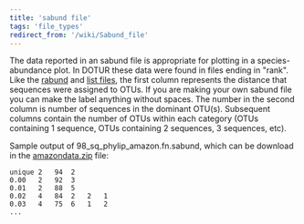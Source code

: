 ```yaml
---
title: 'sabund file'
tags: 'file_types'
redirect_from: '/wiki/Sabund_file'
---
```

The data reported in an sabund file is appropriate for plotting in a
species-abundance plot. In DOTUR these data were found in files ending
in "rank". Like the [rabund](rabund_file) and [list
files](list_file), the first column represents the distance
that sequences were assigned to OTUs. If you are making your own sabund
file you can make the label anything without spaces. The number in the
second column is number of sequences in the dominant OTU(s). Subsequent
columns contain the number of OTUs within each category (OTUs containing
1 sequence, OTUs containing 2 sequences, 3 sequences, etc).

Sample output of 98\_sq\_phylip\_amazon.fn.sabund, which can be download
in the [amazondata.zip](https://mothur.s3.us-east-2.amazonaws.com/wiki/amazondata.zip) file:

    unique 2   94  2   
    0.00   2   92  3   
    0.01   2   88  5   
    0.02   4   84  2   2   1   
    0.03   4   75  6   1   2   
    ...



